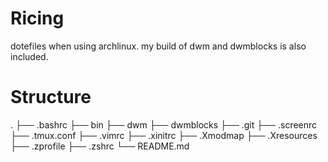# Ricing

dotefiles when using archlinux.
my build of dwm and dwmblocks is also included.

# Structure

.
├── .bashrc
├── bin
├── dwm
├── dwmblocks
├── .git
├── .screenrc
├── .tmux.conf
├── .vimrc
├── .xinitrc
├── .Xmodmap
├── .Xresources
├── .zprofile
├── .zshrc
└── README.md 
